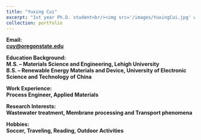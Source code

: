 ```yaml
---
title: "Yuxing Cui"
excerpt: "1st year Ph.D. student<br/><img src='/images/YuxingCui.jpg' width='200' height='200'>"
collection: portfolio
---
```


**Email:** <br/>
**cuy@oregonstate.edu**

**Education Background:** <br/>
**M.S. – Materials Science and Engineering, Lehigh University** <br/>
**B.S. – Renewable Energy Materials and Device, University of Electronic Science and Technology of China**

**Work Experience:** <br/>
**Process Engineer, Applied Materials**

**Research Interests:** <br/>
**Wastewater treatment, Membrane processing and Transport phenomena**

**Hobbies:** <br/>
**Soccer, Traveling, Reading, Outdoor Activities**
